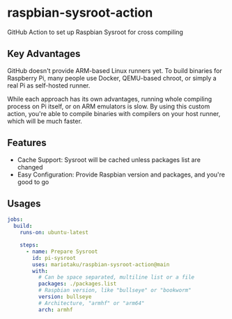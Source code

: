 # raspbian-sysroot-action

GitHub Action to set up Raspbian Sysroot for cross compiling

## Key Advantages

GitHub doesn't provide ARM-based Linux runners yet. To build binaries for Raspberry Pi,
many people use Docker, QEMU-based chroot, or simply a real Pi as self-hosted runner.

While each approach has its own advantages, running whole compiling process on Pi itself,
or on ARM emulators is slow. By using this custom action, you're able to compile binaries
with compilers on your host runner, which will be much faster.

## Features

* Cache Support: Sysroot will be cached unless packages list are changed
* Easy Configuration: Provide Raspbian version and packages, and you're good to go

## Usages

```yaml
jobs:
  build:
    runs-on: ubuntu-latest

    steps:
      - name: Prepare Sysroot
        id: pi-sysroot
        uses: mariotaku/raspbian-sysroot-action@main
        with:
          # Can be space separated, multiline list or a file
          packages: ./packages.list
          # Raspbian version, like "bullseye" or "bookworm"
          version: bullseye
          # Architecture, "armhf" or "arm64"
          arch: armhf
```